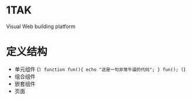 # 1TAK
Visual Web building platform
# 定义结构
* 单元组件
  (```)
    function fun(){
         echo "这是一句非常牛逼的代码";
    }
    fun();
(```)
* 组合组件
* 嵌套组件
* 页面
